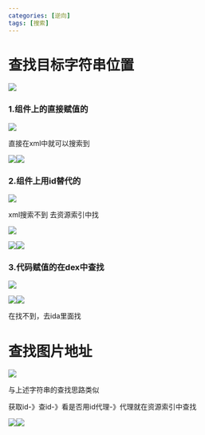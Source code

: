 ```yaml
---
categories: [逆向]
tags: [搜索]
---
```

# 查找目标字符串位置
![](https://cdn.nlark.com/yuque/0/2024/png/38873034/1732181083112-8dd47fa8-24c8-4929-b71e-f06d73fece5c.png)

### 1.组件上的直接赋值的
![](https://cdn.nlark.com/yuque/0/2024/png/38873034/1732181214509-a180305d-41ba-42b9-b69d-f71cada0c893.png)

直接在xml中就可以搜索到

![](https://cdn.nlark.com/yuque/0/2024/png/38873034/1732181276677-8952e642-7575-4dea-b575-d5b3fdef7ef6.png)![](https://cdn.nlark.com/yuque/0/2024/png/38873034/1732181296392-be1b14fe-af84-4b8c-9c7d-0dc02c127b2d.png)

### 2.组件上用id替代的
![](https://cdn.nlark.com/yuque/0/2024/png/38873034/1732181408672-0e6336d5-0978-478c-b754-ec813791a854.png)

xml搜索不到                去资源索引中找

![](https://cdn.nlark.com/yuque/0/2024/png/38873034/1732181562478-a0871ca2-c0a1-4272-9157-087d72ccd470.png)

![](https://cdn.nlark.com/yuque/0/2024/png/38873034/1732181809825-4bfb728f-6332-411c-863e-686228379746.png)![](https://cdn.nlark.com/yuque/0/2024/png/38873034/1732181828650-33002742-57ae-431e-a5c6-e125b633f2ee.png)

### 3.代码赋值的在dex中查找
![](https://cdn.nlark.com/yuque/0/2024/png/38873034/1732182008993-84c8ec79-cfc8-4f93-9a9b-1f49adfbbd39.png)

![](https://cdn.nlark.com/yuque/0/2024/png/38873034/1732182070887-f3a98337-5a05-4562-82f5-9c02515596aa.png)![](https://cdn.nlark.com/yuque/0/2024/png/38873034/1732182058914-83f9abf6-33eb-466e-aaf0-f42ba92c82b4.png)

在找不到，去ida里面找

# 查找图片地址
![](https://cdn.nlark.com/yuque/0/2024/png/38873034/1732182132266-c0e17a12-d4dd-45e4-9e51-002f7f81c7fd.png)

与上述字符串的查找思路类似

获取id-》查id-》看是否用id代理-》代理就在资源索引中查找

![](https://cdn.nlark.com/yuque/0/2024/png/38873034/1732182307789-7df8961e-2b4d-478c-a2f3-ca8ca079b2b1.png)![](https://cdn.nlark.com/yuque/0/2024/png/38873034/1732182548397-e6fdbf30-12f6-46e3-bdac-53c7dc3ce397.png)

